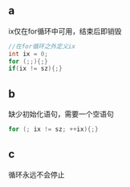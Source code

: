## a

ix仅在for循环中可用，结束后即销毁

```c++
//在for循环之外定义ix
int ix = 0;
for (;;){;}
if(ix != sz){;}
```

## b

缺少初始化语句，需要一个空语句

```c++
for (; ix != sz; ++ix){;}
```

## c

循环永远不会停止